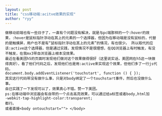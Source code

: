 ```yaml
---
layout: post
title: "css移动端:acitve效果的实现"
author: "ryy"
---
```


 

	做移动前端也有一些日子了，一直有个问题没有解决，就是与pc端那样的一个:hover的效果，:hover是鼠标指针浮动在其上的元素的一个选择器，但因为在移动端是没有鼠标的，代替的是触摸屏，用户也不是有“鼠标指针浮动在其上的元素”的情况，有也很少。 所以取代的应该:active这个选择器，但是通过实践，发现情况不是很理想，在QQ浏览器上有时触发，有没不触发，在我mx3带自浏览器上根本没效果。
	最近在看美团h5的页面时发现他们做对这个效果做得很好（这里说实话，美团网在h5这一块做得真好），看了他们代码之后，发现他们也是用:active来实现这个效果，但他们多了一行js代码，
	document.body.addEventListener('touchstart', function () { });
	其实这行代码带没有做什么事，只是对body绑定了一个touchstart事件，然后也没做什么事。
	自已实践了一下发现可以了，效果真心不错。赞一下美团。
	ps:在移动端中浏览器会有自带的一个点击高亮效果，可以通过给a标签或者body,html加
	-webkit-tap-highlight-color:transparent;
	都行。
	或者直接<body ontouchstart=""> </body>


 